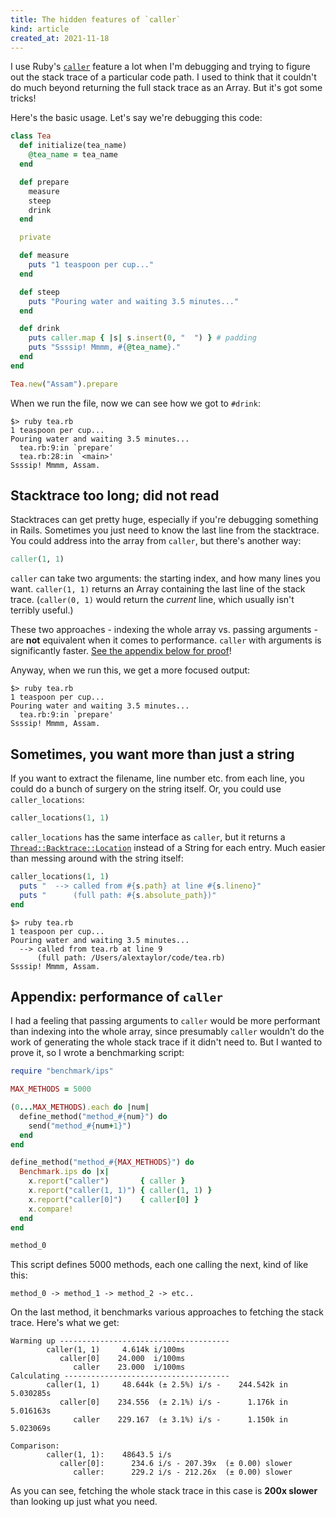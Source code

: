 ```yaml
---
title: The hidden features of `caller`
kind: article
created_at: 2021-11-18
---
```


I use Ruby's [`caller`](https://ruby-doc.org/core-2.7.0/Kernel.html#method-i-caller) feature a lot when I'm debugging and trying to figure out the stack trace of a particular code path. I used to think that it couldn't do much beyond returning the full stack trace as an Array. But it's got some tricks!

Here's the basic usage. Let's say we're debugging this code:

~~~ruby
class Tea
  def initialize(tea_name)
    @tea_name = tea_name
  end

  def prepare
    measure
    steep
    drink
  end

  private

  def measure
    puts "1 teaspoon per cup..."
  end

  def steep
    puts "Pouring water and waiting 3.5 minutes..."
  end

  def drink
    puts caller.map { |s| s.insert(0, "  ") } # padding
    puts "Ssssip! Mmmm, #{@tea_name}."
  end
end

Tea.new("Assam").prepare
~~~

When we run the file, now we can see how we got to `#drink`:

~~~
$> ruby tea.rb
1 teaspoon per cup...
Pouring water and waiting 3.5 minutes...
  tea.rb:9:in `prepare'
  tea.rb:28:in `<main>'
Ssssip! Mmmm, Assam.
~~~


## Stacktrace too long; did not read

Stacktraces can get pretty huge, especially if you're debugging something in Rails. Sometimes you just need to know the last line from the stacktrace. You could address into the array from `caller`, but there's another way:

~~~ruby
caller(1, 1)
~~~

`caller` can take two arguments: the starting index, and how many lines you want. `caller(1, 1)` returns an Array containing the last line of the stack trace. (`caller(0, 1)` would return the _current_ line, which usually isn't terribly useful.)

These two approaches - indexing the whole array vs. passing arguments - are **not** equivalent when it comes to performance. `caller` with arguments is significantly faster. [See the appendix below for proof](#appendix-performance-of-caller)!

Anyway, when we run this, we get a more focused output:

~~~
$> ruby tea.rb
1 teaspoon per cup...
Pouring water and waiting 3.5 minutes...
  tea.rb:9:in `prepare'
Ssssip! Mmmm, Assam.
~~~

## Sometimes, you want more than just a string

If you want to extract the filename, line number etc. from each line, you could do a bunch of surgery on the string itself. Or, you could use `caller_locations`:

~~~ruby
caller_locations(1, 1)
~~~

`caller_locations` has the same interface as `caller`, but it returns a [`Thread::Backtrace::Location`](https://ruby-doc.org/core-2.7.0/Thread/Backtrace/Location.html) instead of a String for each entry. Much easier than messing around with the string itself:

~~~ruby
caller_locations(1, 1)
  puts "  --> called from #{s.path} at line #{s.lineno}"
  puts "      (full path: #{s.absolute_path})"
end
~~~

~~~
$> ruby tea.rb
1 teaspoon per cup...
Pouring water and waiting 3.5 minutes...
  --> called from tea.rb at line 9
      (full path: /Users/alextaylor/code/tea.rb)
Ssssip! Mmmm, Assam.
~~~



## Appendix: performance of `caller`
I had a feeling that passing arguments to `caller` would be more performant than indexing into the whole array, since presumably `caller` wouldn't do the work of generating the whole stack trace if it didn't need to. But I wanted to prove it, so I wrote a benchmarking script:

~~~ruby
require "benchmark/ips"

MAX_METHODS = 5000

(0...MAX_METHODS).each do |num|
  define_method("method_#{num}") do
    send("method_#{num+1}")
  end
end

define_method("method_#{MAX_METHODS}") do
  Benchmark.ips do |x|
    x.report("caller")       { caller }
    x.report("caller(1, 1)") { caller(1, 1) }
    x.report("caller[0]")    { caller[0] }
    x.compare!
  end
end

method_0
~~~

This script defines 5000 methods, each one calling the next, kind of like this:

~~~
method_0 -> method_1 -> method_2 -> etc..
~~~

On the last method, it benchmarks various approaches to fetching the stack trace. Here's what we get:

~~~
Warming up --------------------------------------
        caller(1, 1)     4.614k i/100ms
           caller[0]    24.000  i/100ms
              caller    23.000  i/100ms
Calculating -------------------------------------
        caller(1, 1)     48.644k (± 2.5%) i/s -    244.542k in   5.030285s
           caller[0]    234.556  (± 2.1%) i/s -      1.176k in   5.016163s
              caller    229.167  (± 3.1%) i/s -      1.150k in   5.023069s

Comparison:
        caller(1, 1):    48643.5 i/s
           caller[0]:      234.6 i/s - 207.39x  (± 0.00) slower
              caller:      229.2 i/s - 212.26x  (± 0.00) slower
~~~

As you can see, fetching the whole stack trace in this case is **200x slower** than looking up just what you need.



